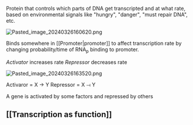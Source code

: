 Protein that controls which parts of DNA get transcripted and at what rate, based on environmental signals like "hungry", "danger", "must repair DNA", etc.

![Pasted\_image\_20240326160620.png](pasted_image_20240326160620.png)

Binds somewhere in \[\[Promoter|promoter]] to affect transcription rate by changing probability/time of RNA<sub>p</sub> binding to promoter.

*Activator* increases rate
*Repressor* decreases rate

![Pasted\_image\_20240326163520.png](pasted_image_20240326163520.png)

Activaror = X → Y
Repressor = X ⟞ Y

A gene is activated by some factors and repressed by others

## \[\[Transcription as function]]
